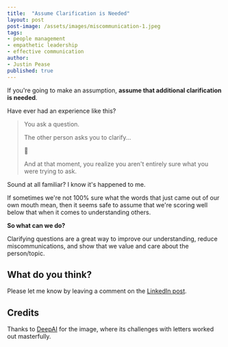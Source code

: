 ```yaml
---
title:  "Assume Clarification is Needed"
layout: post
post-image: /assets/images/miscommunication-1.jpeg
tags:
- people management
- empathetic leadership
- effective communication
author:
- Justin Pease
published: true
---
```


If you're going to make an assumption, **assume that additional clarification is
needed**.

Have ever had an experience like this? 

> You ask a question.
>
> The other person asks you to clarify...
>
> 🤔
>
> And at that moment, you realize you aren't entirely sure what you were trying to
ask.

Sound at all familiar? I know it's happened to me.

If sometimes we're not 100% sure what the words that just came out of our own
mouth mean, then it seems safe to assume that we're scoring well below that when
it comes to understanding others.

**So what can we do?**

Clarifying questions are a great way to improve our understanding, reduce
miscommunications, and show that we value and care about the person/topic.

## What do you think?

Please let me know by leaving a comment on the [LinkedIn post](https://www.linkedin.com/posts/justinapease_peoplemanagement-empatheticleadership-effectivecommunication-activity-7158949425866780672-Xpap).

## Credits

Thanks to [DeepAI](https://deepai.org) for the image, where its challenges with
letters worked out masterfully.